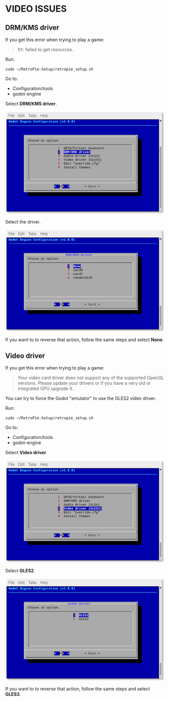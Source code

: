# VIDEO ISSUES

## DRM/KMS driver

If you get this error when trying to play a game:

> frt: failed to get resources.

Run:

```
sudo ~/RetroPie-Setup/retropie_setup.sh
```

Go to:

- Configuration/tools
- godot-engine

Select **DRM/KMS driver**.

![DRM/KMS driver dialog](../example-images/drm-kms-driver-dialog.png)

Select the driver.

![DRM/KMS driver dialog](../example-images/select-drm-kms-driver-dialog.png)

If you want to to reverse that action, follow the same steps and select **None**.

## Video driver

If you get this error when trying to play a game:

> Your video card driver does not support any of the supported OpenGL versions. Please update your drivers or if you have a very old or integrated GPU upgrade it.

You can try to force the Godot "emulator" to use the GLES2 video driver.

Run:

```
sudo ~/RetroPie-Setup/retropie_setup.sh
```

Go to:

- Configuration/tools
- godot-engine

Select **Video driver**.

![Video driver dialog](../example-images/video-driver-dialog.png)

Select **GLES2**.

![Select video driver dialog](../example-images/select-video-driver-gles2.png)

If you want to to reverse that action, follow the same steps and select **GLES3**.